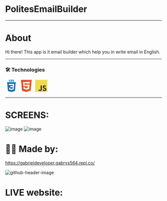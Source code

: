 # PolitesEmailBuilder
---
# About
Hi there! This app is it email builder which help you in write email in English.



---


### :hammer_and_wrench: Technologies
<div>
    <img src="https://github.com/devicons/devicon/blob/master/icons/css3/css3-plain-wordmark.svg"  title="CSS3" alt="CSS" width="40" height="40"/>&nbsp;
  <img src="https://github.com/devicons/devicon/blob/master/icons/html5/html5-original.svg" title="HTML5" alt="HTML" width="40" height="40"/>&nbsp;
  <img src="https://github.com/devicons/devicon/blob/master/icons/javascript/javascript-original.svg" title="JavaScript" alt="JavaScript" width="40" height="40"/>&nbsp;
</div>


---

# SCREENS: 
![image](https://github.com/Gabrli/PolitesEmailBuilder/assets/110058841/a3f1c2bd-47d8-4fa0-a947-7ceb7c312a60)
![image](https://github.com/Gabrli/PolitesEmailBuilder/assets/110058841/a17f57ff-6638-4b60-98d3-e542ea04eaf3)

#  :woman_technologist: Made by:
https://gabrieldeveloper.gabrys564.repl.co/

![github-header-image](https://github.com/Gabrli/Gabrli/assets/110058841/e8a5205a-8a2b-4198-8788-a39565b0d7e4)

# LIVE website:


